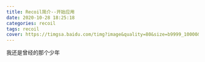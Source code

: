 ```yaml
---
title: Recoil简介--开始应用
date: 2020-10-28 18:25:18
categories: recoil
tags: recoil
cover: https://timgsa.baidu.com/timg?image&quality=80&size=b9999_10000&sec=1603965596353&di=50e1f05c47902c9d6c1e54d6cb181f83&imgtype=0&src=http%3A%2F%2Fpic1.win4000.com%2Fwallpaper%2F2%2F59a64e5053dc3.jpg
---
```

我还是曾经的那个少年